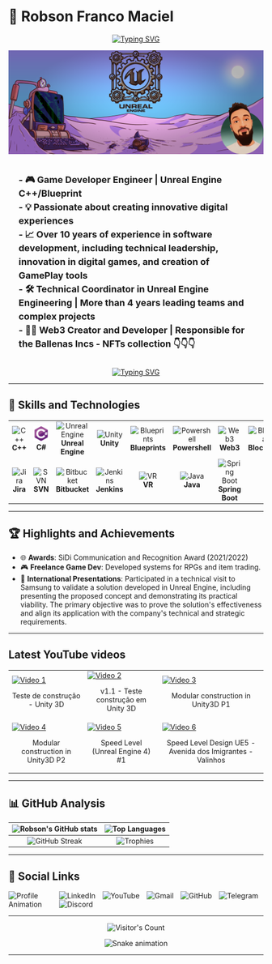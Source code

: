 # 👾 Robson Franco Maciel  

<p align="center">
  <a href="https://github.com/DenverCoder1/readme-typing-svg">
    <img src="https://readme-typing-svg.demolab.com/?lines=💡%20Passionate%20about%20creating%20immersive%20experiences%20with%20Unreal%20Engine;🎮%20Developing%20innovative%20projects%20in%20UE5;🛠️%20Creating%20tools%20and%20systems%20for%20advanced%20GamePlay;🌍%20Turning%20ideas%20into%20immersive%20worlds%20with%20Unreal%20Engine;🚀%20Over%2010%20years%20of%20dedication%20to%20technology%20and%20innovation%20in%20games&font=Fira%20Code&center=true&width=1000&height=50&color=FF5733&vCenter=true&pause=1500&size=24" alt="Typing SVG">
  </a>
</p>

<a href="https://eddiejaoude.substack.com/p/links" target="_blank"><img src="https://raw.githubusercontent.com/RobsonMaciel/RobsonMaciel/main/developerbg.png" /></a>

<div style="flex: 1; padding: 20px;">
  <p style="font-size: 18px; font-weight: bold; line-height: 1.5; margin: 0;">
    - 🎮 <strong>Game Developer Engineer</strong> | Unreal Engine C++/Blueprint<br>
    - 💡 <strong>Passionate about creating innovative digital experiences</strong><br>
    - 📈 <strong>Over 10 years of experience in software development</strong>, including technical leadership, innovation in digital games, and creation of GamePlay tools<br>
    - 🛠️ <strong>Technical Coordinator in Unreal Engine Engineering</strong> | More than 4 years leading teams and complex projects<br>
    - 🧑‍💻 <strong>Web3 Creator and Developer</strong> | Responsible for the Ballenas Incs - NFTs collection 👇👇👇
  </p>
</div>
<p align="center">
  <a href="https://kujiraclubnft.com" title="Opens in a new tab">
    <img src="https://readme-typing-svg.demolab.com/?lines=🐋+Check+out+my+NFT+Collection!+Click+here!&font=Fira%20Code&center=true&width=650&height=60&color=0D6EFD&vCenter=true&pause=1500&size=24" alt="Typing SVG">
  </a>
</p>

---

## 🚀 Skills and Technologies
<table> 
<tr> 
  <td align="center"><img src="https://img.icons8.com/color/48/000000/c-plus-plus-logo.png" alt="C++"/><br><b>C++</b></td> 
  <td align="center"><img src="https://raw.githubusercontent.com/devicons/devicon/master/icons/csharp/csharp-original.svg" alt="C#"/><br><b>C#</b></td> 
  <td align="center"><img src="https://img.icons8.com/color/48/000000/unreal-engine.png" alt="Unreal Engine"/><br><b>Unreal Engine</b></td> 
  <td align="center"><img src="https://img.icons8.com/color/48/000000/unity.png" alt="Unity"/><br><b>Unity</b></td> 
  <td align="center"><img src="https://img.icons8.com/ios-filled/50/000000/blueprint.png" alt="Blueprints"/><br><b>Blueprints</b></td> 
  <td align="center"><img src="https://img.icons8.com/color/48/000000/powershell.png" alt="Powershell"/><br><b>Powershell</b></td>
  <td align="center"><img src="https://img.icons8.com/fluency/48/000000/blockchain-technology.png" alt="Web3"/><br><b>Web3</b></td>   
  <td align="center"><img src="https://img.icons8.com/color/48/000000/blockchain.png" alt="Blockchain"/><br><b>Blockchain</b></td> 
</tr> 
<tr> 
  <td align="center"><img src="https://img.icons8.com/color/48/000000/jira.png" alt="Jira"/><br><b>Jira</b></td> 
  <td align="center"><img src="https://tortoisesvn.net/assets/img/TortoiseCheckout.a286e72d.png" alt="SVN" width="48"/><br><b>SVN</b>
  <td align="center"><img src="https://img.icons8.com/color/48/000000/bitbucket.png" alt="Bitbucket"/><br><b>Bitbucket</b></td> 
  <td align="center"><img src="https://img.icons8.com/color/48/000000/jenkins.png" alt="Jenkins"/><br><b>Jenkins</b></td> 
  <td align="center"><img src="https://img.icons8.com/color/48/000000/virtual-reality.png" alt="VR"/><br><b>VR</b></td> 
  <td align="center"><img src="https://img.icons8.com/color/48/000000/java-coffee-cup-logo.png" alt="Java"/><br><b>Java</b></td> 
  <td align="center"><img src="https://img.icons8.com/color/48/000000/spring-logo.png" alt="Spring Boot"/><br><b>Spring Boot</b></td>
</tr> 
</table>



---

## 🏆 Highlights and Achievements
- 🌐 **Awards**: SiDi Communication and Recognition Award (2021/2022)  
- 🎮 **Freelance Game Dev**: Developed systems for RPGs and item trading.  
- 📢 **International Presentations**: Participated in a technical visit to Samsung to validate a solution developed in Unreal Engine, including presenting the proposed concept and demonstrating its practical viability. The primary objective was to prove the solution's effectiveness and align its application with the company's  technical and strategic requirements.

---
## Latest YouTube videos

<table>
  <tr>
    <td>
      <a href="https://www.youtube.com/watch?v=08TSeFGwcPU">
        <img src="https://i.ytimg.com/vi/08TSeFGwcPU/mqdefault.jpg" alt="Video 1" width="200">
      </a>
      <p align="center">Teste de construção - Unity 3D</p>
    </td>
    <td>
      <a href="https://www.youtube.com/watch?v=U8QUZ7xllMg">
        <img src="https://i.ytimg.com/vi/U8QUZ7xllMg/mqdefault.jpg" alt="Video 2" width="200">
      </a>
      <p align="center">v1.1 - Teste construção em Unity 3D</p>
    </td>
    <td>
      <a href="https://www.youtube.com/watch?v=3KrSj7YGDNo">
        <img src="https://i.ytimg.com/vi/3KrSj7YGDNo/mqdefault.jpg" alt="Video 3" width="200">
      </a>
      <p align="center">Modular construction in Unity3D P1</p>
    </td>
  </tr>
  <tr>
    <td>
      <a href="https://www.youtube.com/watch?v=vcgR1FJsGno">
        <img src="https://i.ytimg.com/vi/vcgR1FJsGno/mqdefault.jpg" alt="Video 4" width="200">
      </a>
      <p align="center">Modular construction in Unity3D P2</p>
    </td>
    <td>
      <a href="https://www.youtube.com/watch?v=VAilSmYbg3o">
        <img src="https://i.ytimg.com/vi/VAilSmYbg3o/mqdefault.jpg" alt="Video 5" width="200">
      </a>
      <p align="center">Speed Level (Unreal Engine 4) #1</p>
    </td>
    <td>
      <a href="https://www.youtube.com/watch?v=WcbeCSSSXys">
        <img src="https://i.ytimg.com/vi/WcbeCSSSXys/mqdefault.jpg" alt="Video 6" width="200">
      </a>
      <p align="center">Speed Level Design UE5 - Avenida dos Imigrantes - Valinhos</p>
    </td>
  </tr>
</table>

---
## 📊 GitHub Analysis
| ![Robson's GitHub stats](https://github-readme-stats.vercel.app/api?username=robsonfmaciel&show_icons=true&theme=radical) | ![Top Languages](https://github-readme-stats.vercel.app/api/top-langs/?username=robsonfmaciel&layout=compact&theme=radical) |
| :---: | :---: |
| ![GitHub Streak](https://github-readme-streak-stats.herokuapp.com/?user=robsonmaciel&theme=radical) | ![Trophies](https://github-profile-trophy.vercel.app/?username=robsonmaciel&theme=radical&no-bg=true&row=2&column=4) |

---

## 🔗 Social Links
<div style="display: flex; align-items: center; justify-content: center;">
  <div style="display: flex; align-items: center; margin-right: 20px;">
    <img src="https://kujiraclubnft.com/assets/images/developer/developer.png" alt="Profile Animation" width="70" style="margin-right: 10px;">    
  </div>
  <div>
    <a href="https://www.linkedin.com/in/robson-franco-maciel-22923659/" style="text-decoration: none; margin-right: 10px;">
      <img src="https://img.icons8.com/color/48/000000/linkedin.png" alt="LinkedIn" title="LinkedIn" />
    </a>
    <a href="https://www.youtube.com/channel/UCLYIUO-gGHgVm4d3UZNBaew" style="text-decoration: none; margin-right: 10px;">
      <img src="https://img.icons8.com/color/48/000000/youtube-play.png" alt="YouTube" title="YouTube" />
    </a>
    <a href="mailto:robson.indie@gmail.com" style="text-decoration: none; margin-right: 10px;">
      <img src="https://img.icons8.com/color/48/000000/gmail--v1.png" alt="Gmail" title="Gmail" />
    </a>
    <a href="https://github.com/RobsonMaciel" style="text-decoration: none; margin-right: 10px;">
      <img src="https://img.icons8.com/material-outlined/48/000000/github.png" alt="GitHub" title="GitHub" />
    </a>
    <a href="https://t.me/RobsonGameDev" style="text-decoration: none; margin-right: 10px;">
      <img src="https://img.icons8.com/color/48/000000/telegram-app--v1.png" alt="Telegram" title="Telegram" />
    </a>
    <a href="https://discord.com/users/robson.83" style="text-decoration: none;">
      <img src="https://img.icons8.com/color/48/000000/discord-logo.png" alt="Discord" title="Discord" />
    </a>
  </div>
</div>

---

<div align="center">
  <img src="https://profile-counter.glitch.me/robsonfmaciel/count.svg" alt="Visitor's Count">
  
  ![Snake animation](https://github.com/robsonmaciel/robsonmaciel/blob/output/github-contribution-grid-snake.svg)
</div>

---
